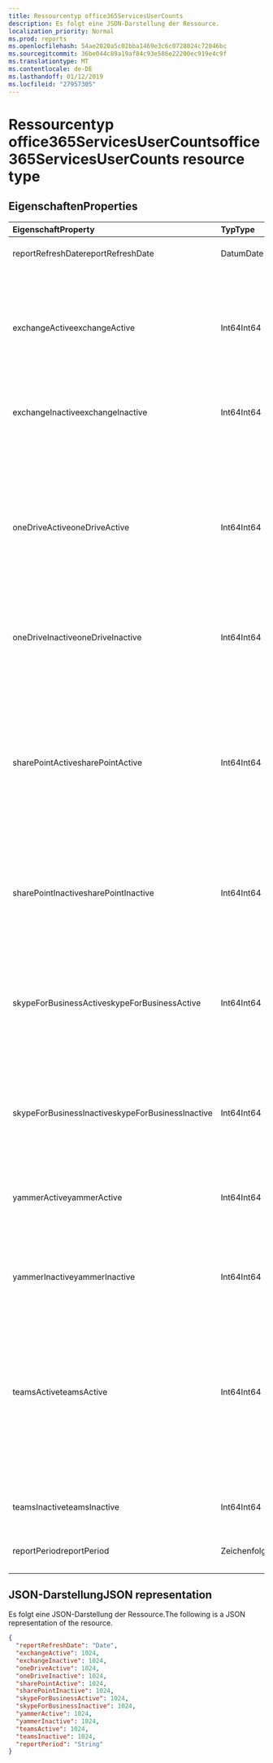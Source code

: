 ```yaml
---
title: Ressourcentyp office365ServicesUserCounts
description: Es folgt eine JSON-Darstellung der Ressource.
localization_priority: Normal
ms.prod: reports
ms.openlocfilehash: 54ae2020a5c02bba1469e3c6c0728024c72046bc
ms.sourcegitcommit: 36be044c89a19af84c93e586e22200ec919e4c9f
ms.translationtype: MT
ms.contentlocale: de-DE
ms.lasthandoff: 01/12/2019
ms.locfileid: "27957305"
---
```

# <a name="office365servicesusercounts-resource-type"></a><span data-ttu-id="8e0ab-103">Ressourcentyp office365ServicesUserCounts</span><span class="sxs-lookup"><span data-stu-id="8e0ab-103">office365ServicesUserCounts resource type</span></span>

## <a name="properties"></a><span data-ttu-id="8e0ab-104">Eigenschaften</span><span class="sxs-lookup"><span data-stu-id="8e0ab-104">Properties</span></span>

| <span data-ttu-id="8e0ab-105">Eigenschaft</span><span class="sxs-lookup"><span data-stu-id="8e0ab-105">Property</span></span>                 | <span data-ttu-id="8e0ab-106">Typ</span><span class="sxs-lookup"><span data-stu-id="8e0ab-106">Type</span></span>   | <span data-ttu-id="8e0ab-107">Beschreibung</span><span class="sxs-lookup"><span data-stu-id="8e0ab-107">Description</span></span>                              |
| :----------------------- | :----- | ---------------------------------------- |
| <span data-ttu-id="8e0ab-108">reportRefreshDate</span><span class="sxs-lookup"><span data-stu-id="8e0ab-108">reportRefreshDate</span></span>        | <span data-ttu-id="8e0ab-109">Datum</span><span class="sxs-lookup"><span data-stu-id="8e0ab-109">Date</span></span>   | <span data-ttu-id="8e0ab-110">Das aktuelle Datum des Inhalts.</span><span class="sxs-lookup"><span data-stu-id="8e0ab-110">The latest date of the content.</span></span>          |
| <span data-ttu-id="8e0ab-111">exchangeActive</span><span class="sxs-lookup"><span data-stu-id="8e0ab-111">exchangeActive</span></span>           | <span data-ttu-id="8e0ab-112">Int64</span><span class="sxs-lookup"><span data-stu-id="8e0ab-112">Int64</span></span>  | <span data-ttu-id="8e0ab-113">Die Anzahl von aktiven Benutzern auf Exchange.</span><span class="sxs-lookup"><span data-stu-id="8e0ab-113">The number of active users on Exchange.</span></span> <span data-ttu-id="8e0ab-114">Jeder Benutzer, der lesen und e-Mail senden kann, wird einen aktiven Benutzer betrachtet.</span><span class="sxs-lookup"><span data-stu-id="8e0ab-114">Any user who can read and send email is considered an active user.</span></span> |
| <span data-ttu-id="8e0ab-115">exchangeInactive</span><span class="sxs-lookup"><span data-stu-id="8e0ab-115">exchangeInactive</span></span>         | <span data-ttu-id="8e0ab-116">Int64</span><span class="sxs-lookup"><span data-stu-id="8e0ab-116">Int64</span></span>  | <span data-ttu-id="8e0ab-117">Die Anzahl der inaktive Benutzer auf Exchange.</span><span class="sxs-lookup"><span data-stu-id="8e0ab-117">The number of inactive users on Exchange.</span></span> |
| <span data-ttu-id="8e0ab-118">oneDriveActive</span><span class="sxs-lookup"><span data-stu-id="8e0ab-118">oneDriveActive</span></span>           | <span data-ttu-id="8e0ab-119">Int64</span><span class="sxs-lookup"><span data-stu-id="8e0ab-119">Int64</span></span>  | <span data-ttu-id="8e0ab-120">Die Anzahl von aktiven Benutzern in OneDrive.</span><span class="sxs-lookup"><span data-stu-id="8e0ab-120">The number of active users on OneDrive.</span></span> <span data-ttu-id="8e0ab-121">Jeder Benutzer, der angezeigt oder bearbeitet Dateien, freigegebenen Dateien intern oder extern oder Dateien synchronisiert wird einen aktiven Benutzer betrachtet.</span><span class="sxs-lookup"><span data-stu-id="8e0ab-121">Any user who viewed or edited files, shared files internally or externally, or synced files is considered an active user.</span></span> |
| <span data-ttu-id="8e0ab-122">oneDriveInactive</span><span class="sxs-lookup"><span data-stu-id="8e0ab-122">oneDriveInactive</span></span>         | <span data-ttu-id="8e0ab-123">Int64</span><span class="sxs-lookup"><span data-stu-id="8e0ab-123">Int64</span></span>  | <span data-ttu-id="8e0ab-124">Die Anzahl der inaktive Benutzer in OneDrive.</span><span class="sxs-lookup"><span data-stu-id="8e0ab-124">The number of inactive users on OneDrive.</span></span> |
| <span data-ttu-id="8e0ab-125">sharePointActive</span><span class="sxs-lookup"><span data-stu-id="8e0ab-125">sharePointActive</span></span>         | <span data-ttu-id="8e0ab-126">Int64</span><span class="sxs-lookup"><span data-stu-id="8e0ab-126">Int64</span></span>  | <span data-ttu-id="8e0ab-127">Die Anzahl der aktive Benutzer in SharePoint.</span><span class="sxs-lookup"><span data-stu-id="8e0ab-127">The number of active users on SharePoint.</span></span> <span data-ttu-id="8e0ab-128">Jeder Benutzer, der angezeigt oder bearbeitet Dateien, gemeinsam genutzte Dateien intern oder extern, synchronisiert Dateien oder SharePoint-Seiten angezeigt wird einen aktiven Benutzer betrachtet.</span><span class="sxs-lookup"><span data-stu-id="8e0ab-128">Any user who viewed or edited files, shared files internally or externally, synced files, or viewed SharePoint pages is considered an active user.</span></span> |
| <span data-ttu-id="8e0ab-129">sharePointInactive</span><span class="sxs-lookup"><span data-stu-id="8e0ab-129">sharePointInactive</span></span>       | <span data-ttu-id="8e0ab-130">Int64</span><span class="sxs-lookup"><span data-stu-id="8e0ab-130">Int64</span></span>  | <span data-ttu-id="8e0ab-131">Die Anzahl der inaktive Benutzer auf SharePoint.</span><span class="sxs-lookup"><span data-stu-id="8e0ab-131">The number of inactive users on SharePoint.</span></span> |
| <span data-ttu-id="8e0ab-132">skypeForBusinessActive</span><span class="sxs-lookup"><span data-stu-id="8e0ab-132">skypeForBusinessActive</span></span>   | <span data-ttu-id="8e0ab-133">Int64</span><span class="sxs-lookup"><span data-stu-id="8e0ab-133">Int64</span></span>  | <span data-ttu-id="8e0ab-134">Die Anzahl von aktiven Benutzern auf Skype für Unternehmen.</span><span class="sxs-lookup"><span data-stu-id="8e0ab-134">The number of active users on Skype For Business.</span></span> <span data-ttu-id="8e0ab-135">Jeder Benutzer, die organisiert oder in Konferenzen teilgenommen Peer-zu-Peer-Sitzungen verbunden wird einen aktiven Benutzer betrachtet.</span><span class="sxs-lookup"><span data-stu-id="8e0ab-135">Any user who organized or participated in conferences, or joined peer-to-peer sessions is considered an active user.</span></span> |
| <span data-ttu-id="8e0ab-136">skypeForBusinessInactive</span><span class="sxs-lookup"><span data-stu-id="8e0ab-136">skypeForBusinessInactive</span></span> | <span data-ttu-id="8e0ab-137">Int64</span><span class="sxs-lookup"><span data-stu-id="8e0ab-137">Int64</span></span>  | <span data-ttu-id="8e0ab-138">Die Anzahl der inaktive Benutzer auf Skype für Unternehmen.</span><span class="sxs-lookup"><span data-stu-id="8e0ab-138">The number of inactive users on Skype For Business.</span></span> |
| <span data-ttu-id="8e0ab-139">yammerActive</span><span class="sxs-lookup"><span data-stu-id="8e0ab-139">yammerActive</span></span>             | <span data-ttu-id="8e0ab-140">Int64</span><span class="sxs-lookup"><span data-stu-id="8e0ab-140">Int64</span></span>  | <span data-ttu-id="8e0ab-141">Die Anzahl der aktive Benutzer in Yammer.</span><span class="sxs-lookup"><span data-stu-id="8e0ab-141">The number of active users on Yammer.</span></span> <span data-ttu-id="8e0ab-142">Jeder Benutzer kann buchen, lesen oder like Nachrichten wird einen aktiven Benutzer betrachtet.</span><span class="sxs-lookup"><span data-stu-id="8e0ab-142">Any user who can post, read, or like messages is considered an active user.</span></span> |
| <span data-ttu-id="8e0ab-143">yammerInactive</span><span class="sxs-lookup"><span data-stu-id="8e0ab-143">yammerInactive</span></span>           | <span data-ttu-id="8e0ab-144">Int64</span><span class="sxs-lookup"><span data-stu-id="8e0ab-144">Int64</span></span>  | <span data-ttu-id="8e0ab-145">Die Anzahl der inaktive Benutzer auf Yammer.</span><span class="sxs-lookup"><span data-stu-id="8e0ab-145">The number of inactive users on Yammer.</span></span>  |
| <span data-ttu-id="8e0ab-146">teamsActive</span><span class="sxs-lookup"><span data-stu-id="8e0ab-146">teamsActive</span></span>              | <span data-ttu-id="8e0ab-147">Int64</span><span class="sxs-lookup"><span data-stu-id="8e0ab-147">Int64</span></span>  | <span data-ttu-id="8e0ab-148">Die Anzahl von aktiven Benutzern auf Teams.</span><span class="sxs-lookup"><span data-stu-id="8e0ab-148">The number of active users on Teams.</span></span> <span data-ttu-id="8e0ab-149">Jeder Benutzer, die Nachrichten im Team Kanäle gebucht, gesendete Nachrichten in privaten chatten oder Besprechungen oder Anrufe beteiligt ist einen aktiven Benutzer betrachtet.</span><span class="sxs-lookup"><span data-stu-id="8e0ab-149">Any user who posted messages in team channels, sent messages in private chat sessions, or participated in meetings or calls is considered an active user.</span></span> |
| <span data-ttu-id="8e0ab-150">teamsInactive</span><span class="sxs-lookup"><span data-stu-id="8e0ab-150">teamsInactive</span></span>            | <span data-ttu-id="8e0ab-151">Int64</span><span class="sxs-lookup"><span data-stu-id="8e0ab-151">Int64</span></span>  | <span data-ttu-id="8e0ab-152">Die Anzahl von aktiven Benutzern auf Teams.</span><span class="sxs-lookup"><span data-stu-id="8e0ab-152">The number of active users on Teams.</span></span>     |
| <span data-ttu-id="8e0ab-153">reportPeriod</span><span class="sxs-lookup"><span data-stu-id="8e0ab-153">reportPeriod</span></span>             | <span data-ttu-id="8e0ab-154">Zeichenfolge</span><span class="sxs-lookup"><span data-stu-id="8e0ab-154">String</span></span> | <span data-ttu-id="8e0ab-155">Die Anzahl der Tage, die der Bericht wird behandelt.</span><span class="sxs-lookup"><span data-stu-id="8e0ab-155">The number of days the report covers.</span></span>    |

## <a name="json-representation"></a><span data-ttu-id="8e0ab-156">JSON-Darstellung</span><span class="sxs-lookup"><span data-stu-id="8e0ab-156">JSON representation</span></span>

<span data-ttu-id="8e0ab-157">Es folgt eine JSON-Darstellung der Ressource.</span><span class="sxs-lookup"><span data-stu-id="8e0ab-157">The following is a JSON representation of the resource.</span></span>

<!-- {
  "blockType": "resource",
  "@odata.type": "microsoft.graph.office365ServicesUserCounts"
} -->

```json
{
  "reportRefreshDate": "Date", 
  "exchangeActive": 1024, 
  "exchangeInactive": 1024, 
  "oneDriveActive": 1024, 
  "oneDriveInactive": 1024, 
  "sharePointActive": 1024, 
  "sharePointInactive": 1024, 
  "skypeForBusinessActive": 1024, 
  "skypeForBusinessInactive": 1024, 
  "yammerActive": 1024, 
  "yammerInactive": 1024, 
  "teamsActive": 1024, 
  "teamsInactive": 1024, 
  "reportPeriod": "String"
}
```
